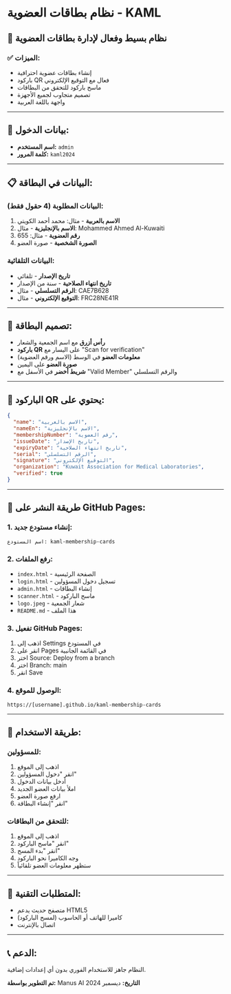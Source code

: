 # نظام بطاقات العضوية - KAML

## 🎯 **نظام بسيط وفعال لإدارة بطاقات العضوية**

### ✅ **الميزات:**
- إنشاء بطاقات عضوية احترافية
- باركود QR فعال مع التوقيع الإلكتروني
- ماسح باركود للتحقق من البطاقات
- تصميم متجاوب لجميع الأجهزة
- واجهة باللغة العربية

---

## 🔐 **بيانات الدخول:**
- **اسم المستخدم:** `admin`
- **كلمة المرور:** `kaml2024`

---

## 📋 **البيانات في البطاقة:**

### **البيانات المطلوبة (4 حقول فقط):**
1. **الاسم بالعربية** - مثال: محمد أحمد الكويتي
2. **الاسم بالإنجليزية** - مثال: Mohammed Ahmed Al-Kuwaiti
3. **رقم العضوية** - مثال: 655
4. **الصورة الشخصية** - صورة العضو

### **البيانات التلقائية:**
- **تاريخ الإصدار** - تلقائي
- **تاريخ انتهاء الصلاحية** - سنة من الإصدار
- **الرقم التسلسلي** - مثال: CAE7B628
- **التوقيع الإلكتروني** - مثال: FRC28NE41R

---

## 🎨 **تصميم البطاقة:**
- **رأس أزرق** مع اسم الجمعية والشعار
- **باركود QR** على اليسار مع "Scan for verification"
- **معلومات العضو** في الوسط (الاسم ورقم العضوية)
- **صورة العضو** على اليمين
- **شريط أخضر** في الأسفل مع "Valid Member" والرقم التسلسلي

---

## 📱 **الباركود QR يحتوي على:**
```json
{
  "name": "الاسم بالعربية",
  "nameEn": "الاسم بالإنجليزية", 
  "membershipNumber": "رقم العضوية",
  "issueDate": "تاريخ الإصدار",
  "expiryDate": "تاريخ انتهاء الصلاحية",
  "serial": "الرقم التسلسلي",
  "signature": "التوقيع الإلكتروني",
  "organization": "Kuwait Association for Medical Laboratories",
  "verified": true
}
```

---

## 🚀 **طريقة النشر على GitHub Pages:**

### **1. إنشاء مستودع جديد:**
```
اسم المستودع: kaml-membership-cards
```

### **2. رفع الملفات:**
- `index.html` - الصفحة الرئيسية
- `login.html` - تسجيل دخول المسؤولين
- `admin.html` - إنشاء البطاقات
- `scanner.html` - ماسح الباركود
- `logo.jpeg` - شعار الجمعية
- `README.md` - هذا الملف

### **3. تفعيل GitHub Pages:**
1. اذهب إلى Settings في المستودع
2. انقر على Pages في القائمة الجانبية
3. اختر Source: Deploy from a branch
4. اختر Branch: main
5. انقر Save

### **4. الوصول للموقع:**
```
https://[username].github.io/kaml-membership-cards
```

---

## 📖 **طريقة الاستخدام:**

### **للمسؤولين:**
1. اذهب إلى الموقع
2. انقر "دخول المسؤولين"
3. أدخل بيانات الدخول
4. املأ بيانات العضو الجديد
5. ارفع صورة العضو
6. انقر "إنشاء البطاقة"

### **للتحقق من البطاقات:**
1. اذهب إلى الموقع
2. انقر "ماسح الباركود"
3. انقر "بدء المسح"
4. وجه الكاميرا نحو الباركود
5. ستظهر معلومات العضو تلقائياً

---

## 🔧 **المتطلبات التقنية:**
- متصفح حديث يدعم HTML5
- كاميرا للهاتف أو الحاسوب (لمسح الباركود)
- اتصال بالإنترنت

---

## 📞 **الدعم:**
النظام جاهز للاستخدام الفوري بدون أي إعدادات إضافية.

**تم التطوير بواسطة:** Manus AI
**التاريخ:** ديسمبر 2024

